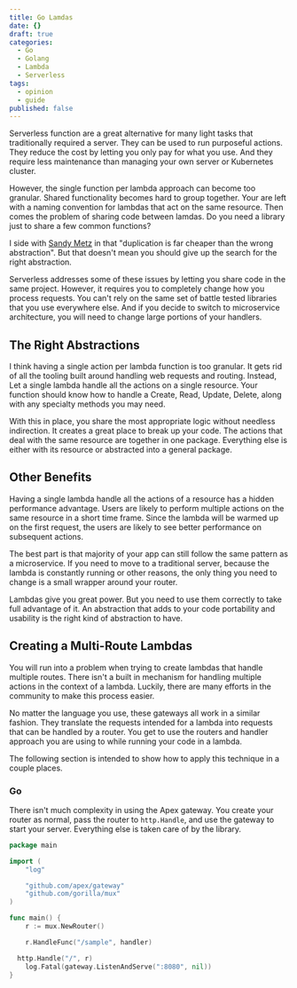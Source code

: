 ```yaml
---
title: Go Lamdas
date: {}
draft: true
categories:
  - Go
  - Golang
  - Lambda
  - Serverless
tags:
  - opinion
  - guide
published: false
---
```


Serverless function are a great alternative for many light tasks that
traditionally required a server. They can be used to run purposeful actions.
They reduce the cost by letting you only pay for what you use. And they require
less maintenance than managing your own server or Kubernetes cluster.

However, the single function per lambda approach can become too granular. Shared
functionality becomes hard to group together. Your are left with a naming
convention for lambdas that act on the same resource. Then comes the problem of
sharing code between lamdas. Do you need a library just to share a few common
functions?

I side with [Sandy
Metz](https://www.sandimetz.com/blog/2016/1/20/the-wrong-abstraction) in that
"duplication is far cheaper than the wrong abstraction". But that doesn't mean
you should give up the search for the right abstraction.

Serverless addresses some of these issues by letting you share code in the
same project. However, it requires you to completely change how you process
requests. You can't rely on the same set of battle tested libraries that you
use everywhere else. And if you decide to switch to microservice architecture,
you will need to change large portions of your handlers.

## The Right Abstractions

I think having a single action per lambda function is too granular. It
gets rid of all the tooling built around handling web requests and routing. Instead,
Let a single lambda handle all the actions on a single resource. Your
function should know how to handle a Create, Read, Update, Delete, along with
any specialty methods you may need.

With this in place, you share the most appropriate logic without needless
indirection. It creates a great place to break up your code. The actions that
deal with the same resource are together in one package. Everything else is
either with its resource or abstracted into a general package.

## Other Benefits

Having a single lambda handle all the actions of a resource has a hidden
performance advantage. Users are likely to perform multiple actions on the same
resource in a short time frame. Since the lambda will be warmed up on the first
request, the users are likely to see better performance on subsequent actions.

The best part is that majority of your app can still follow the same pattern as
a microservice. If you need to move to a traditional server,
because the lambda is constantly running or other reasons, the only thing you
need to change is a small wrapper around your router.

Lambdas give you great power. But you need to use them correctly to take
full advantage of it. An abstraction that adds to your code portability and
usability is the right kind of abstraction to have.

## Creating a Multi-Route Lambdas

You will run into a problem when trying to create lambdas that handle multiple
routes. There isn't a built in mechanism for handling multiple actions in the
context of a lambda. Luckily, there are many efforts in the community to make
this process easier.

No matter the language you use, these gateways all work in a similar fashion.
They translate the requests intended for a lambda into requests
that can be handled by a router. You get to use the routers and handler
approach you are using to while running your code in a lambda.

The following section is intended to show how to apply this technique in
a couple places.

### Go

There isn't much complexity in using the Apex gateway. You create your
router as normal, pass the router to `http.Handle`, and use the gateway to
start your server. Everything else is taken care of by the library.

```go
package main

import (
	"log"

	"github.com/apex/gateway"
	"github.com/gorilla/mux"
)

func main() {
	r := mux.NewRouter()

	r.HandleFunc("/sample", handler)

  http.Handle("/", r)
	log.Fatal(gateway.ListenAndServe(":8080", nil))
}
```
